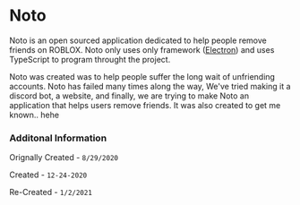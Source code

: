# Noto
Noto is an open sourced application dedicated to help people remove friends on ROBLOX. Noto only uses only framework ([Electron](https://electronjs.org/docs)) and uses TypeScript to program throught the project.

Noto was created was to help people suffer the long wait of unfriending accounts.
Noto has failed many times along the way, We've tried making it a discord bot, a website, and finally, we are trying to make Noto
an application that helps users remove friends. It was also created to get me known.. hehe

### Additonal Information

Orignally Created - `8/29/2020`

Created -  `12-24-2020`

Re-Created - `1/2/2021`

